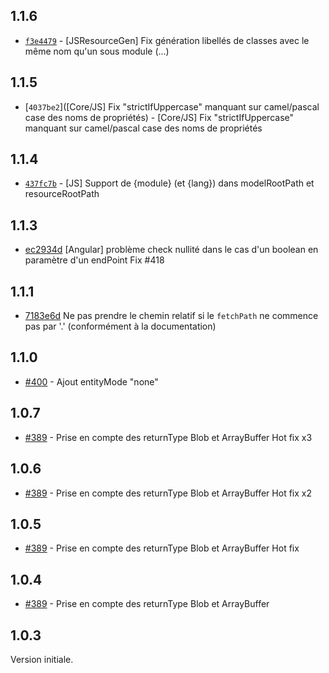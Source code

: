## 1.1.6

- [`f3e4479`](https://github.com/klee-contrib/topmodel/commit/f3e447955bdb11c30deb6c3d55fa51bb0b3890f1) - [JSResourceGen] Fix génération libellés de classes avec le même nom qu'un sous module (...)

## 1.1.5

- [`4037be2`]([Core/JS] Fix "strictIfUppercase" manquant sur camel/pascal case des noms de propriétés) - [Core/JS] Fix "strictIfUppercase" manquant sur camel/pascal case des noms de propriétés

## 1.1.4

- [`437fc7b`](https://github.com/klee-contrib/topmodel/commit/437fc7b20114047d51f6b5100f3214f483920324) - [JS] Support de {module} (et {lang}) dans modelRootPath et resourceRootPath

## 1.1.3

- [ec2934d](https://github.com/klee-contrib/topmodel/commit/ec2934d07f8ddcc64992d0f436212e2a190d6a6f) [Angular] problème check nullité dans le cas d'un boolean en paramètre d'un endPoint Fix #418

## 1.1.1

- [7183e6d](https://github.com/klee-contrib/topmodel/commit/7183e6dfc6261e7e096ebc24f0ebb6b70b819442) Ne pas prendre le chemin relatif si le `fetchPath` ne commence pas par '.' (conformément à la documentation)

## 1.1.0

- [#400](https://github.com/klee-contrib/topmodel/pull/400) - Ajout entityMode "none"

## 1.0.7

- [#389](https://github.com/klee-contrib/topmodel/pull/389) - Prise en compte des returnType Blob et ArrayBuffer Hot fix x3

## 1.0.6

- [#389](https://github.com/klee-contrib/topmodel/pull/389) - Prise en compte des returnType Blob et ArrayBuffer Hot fix x2

## 1.0.5

- [#389](https://github.com/klee-contrib/topmodel/pull/389) - Prise en compte des returnType Blob et ArrayBuffer Hot fix

## 1.0.4

- [#389](https://github.com/klee-contrib/topmodel/pull/389) - Prise en compte des returnType Blob et ArrayBuffer

## 1.0.3

Version initiale.

